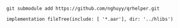 ###

```
git submodule add https://github.com/nghuyy/qrhelper.git

```


```
implementation fileTree(include: [ '*.aar'], dir: '../hlibs')

```
